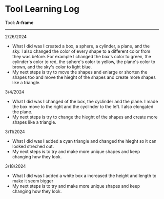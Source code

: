 # Tool Learning Log

Tool: **A-frame**

---

2/26/2024
* What I did was I created a box, a sphere, a cylinder, a plane, and the sky. I also changed the color of every shape to a different color from they was before. For example I changed the box's color to green, the cylinder's color to red, the sphere's color to yellow, the plane's color to brown, and the sky's color to light blue.
* My next steps is try to move the shapes and enlarge or shorten the shapes too and move the hieght of the shapes and create more shapes like a triangle.

3/4/2024
* What I did was I changed of the box, the cyclinder and the plane. I made the box move to the right and the cyclinder to the left. I also elongated the plane.
* My next steps is try to change the hieght of the shapes and create more shapes like a triangle.


3/11/2024
* What I did was I added a cyan triangle and changed the hieght so it can looked streched out.
* My next steps is to try and make more unique shapes and keep changing how they look.

3/18/2024
*  What I did was I added a white box a increased the height and length to make it seem bigger
*   My next steps is to try and make more unique shapes and keep changing how they look.

